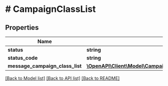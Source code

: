 # # CampaignClassList

## Properties

Name | Type | Description | Notes
------------ | ------------- | ------------- | -------------
**status** | **string** |  | [optional]
**status_code** | **string** |  | [optional]
**message_campaign_class_list** | [**\OpenAPI\Client\Model\CampaignClassListMessageCampaignClassList**](CampaignClassListMessageCampaignClassList.md) |  | [optional]

[[Back to Model list]](../../README.md#models) [[Back to API list]](../../README.md#endpoints) [[Back to README]](../../README.md)
